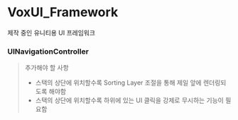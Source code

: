 # VoxUI_Framework
제작 중인 유니티용 UI 프레임워크

### UINavigationController
> 추가해야 할 사항
> - 스택의 상단에 위치할수록 Sorting Layer 조절을 통해 제일 앞에 렌더링되도록 해야함
> - 스택의 상단에 위치할수록 하위에 있는 UI 클릭을 강제로 무시하는 기능이 필요함
